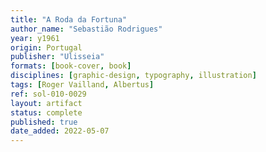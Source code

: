 ```yaml
---
title: "A Roda da Fortuna"
author_name: "Sebastião Rodrigues"
year: y1961
origin: Portugal
publisher: "Ulisseia"
formats: [book-cover, book]
disciplines: [graphic-design, typography, illustration]
tags: [Roger Vailland, Albertus]
ref: sol-010-0029
layout: artifact
status: complete
published: true
date_added: 2022-05-07
---
```

